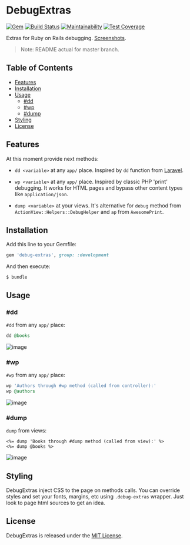 # DebugExtras 
[![Gem](https://img.shields.io/gem/v/debug-extras.svg)](https://rubygems.org/gems/debug-extras) [![Build Status](https://img.shields.io/travis/vavgustov/debug-extras/master.svg)](https://travis-ci.org/vavgustov/debug-extras) [![Maintainability](https://api.codeclimate.com/v1/badges/63067512ae858df2a5b3/maintainability)](https://codeclimate.com/github/vavgustov/debug-extras/maintainability) [![Test Coverage](https://api.codeclimate.com/v1/badges/63067512ae858df2a5b3/test_coverage)](https://codeclimate.com/github/vavgustov/debug-extras/test_coverage)

Extras for Ruby on Rails debugging. [Screenshots](https://github.com/vavgustov/debug-extras#usage).

> Note: README actual for master branch.

## Table of Contents
- [Features](#features)
- [Installation](#installation)
- [Usage](#usage)
    - [#dd](#dd)
    - [#wp](#wp)
    - [#dump](#dump)
- [Styling](#styling)    
- [License](#license)

## Features

At this moment provide next methods:

* `dd <variable>` at any `app/` place. Inspired by `dd` function from 
[Laravel](https://laravel.com/).

* `wp <variable>` at any `app/` place. Inspired by classic PHP 'print' debugging. 
It works for HTML pages and bypass other content types like `application/json`.

* `dump <variable>` at your views. It's alternative for `debug` method from 
`ActionView::Helpers::DebugHelper` and `ap` from `AwesomePrint`.

## Installation

Add this line to your Gemfile:

```ruby
gem 'debug-extras', group: :development
```

And then execute:

    $ bundle

## Usage

### #dd

`#dd` from any `app/` place:

```ruby
dd @books
```

![image](https://user-images.githubusercontent.com/312873/35333798-26e3f95e-0121-11e8-86e1-4e0d5bd1b068.png)

### #wp

`#wp` from any `app/` place:

```ruby
wp 'Authors through #wp method (called from controller):'
wp @authors
```

![image](https://user-images.githubusercontent.com/312873/35333801-271a9c0c-0121-11e8-91d5-740706150c32.png)

### #dump

`dump` from views:

```erb
<%= dump 'Books through #dump method (called from view):' %>
<%= dump @books %>
```

![image](https://user-images.githubusercontent.com/312873/35333799-26ffefba-0121-11e8-8021-a5faa62e6953.png)

## Styling
DebugExtras inject CSS to the page on methods calls. You can override styles and set your fonts, 
margins, etc using `.debug-extras` wrapper. Just look to page html sources to get an idea.  

## License

DebugExtras is released under the [MIT License](https://opensource.org/licenses/MIT).
